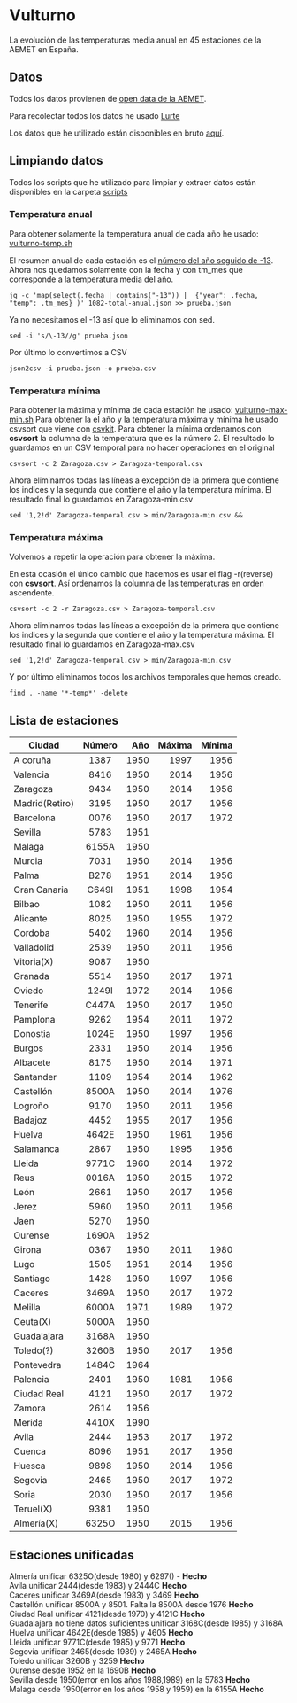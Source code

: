
# Vulturno

La evolución de las temperaturas media anual en 45 estaciones de la AEMET en España.

## Datos

Todos los datos provienen de [open data de la AEMET](https://opendata.aemet.es/centrodedescargas/inicio).

Para recolectar todos los datos he usado [Lurte](https://github.com/vulturno/lurte)

Los datos que he utilizado están disponibles en bruto [aquí](https://github.com/vulturno/data).

## Limpiando datos

Todos los scripts que he utilizado para limpiar y extraer datos están disponibles en la carpeta [scripts](https://github.com/vulturno/data/tree/master/scripts)

### Temperatura anual

Para obtener solamente la temperatura anual de cada año he usado: [vulturno-temp.sh](https://github.com/vulturno/data/blob/master/scripts/vulturno-temp.sh)

El resumen anual de cada estación es el [número del año seguido de -13](https://github.com/jorgeatgu/vulturno/blob/master/json/0076-total-anual.json#L240). Ahora nos quedamos solamente con la fecha y con tm_mes que corresponde a la temperatura media del año.
```
jq -c 'map(select(.fecha | contains("-13")) |  {"year": .fecha, "temp": .tm_mes} )' 1082-total-anual.json >> prueba.json
```

Ya no necesitamos el -13 así que lo eliminamos con sed.
```
sed -i 's/\-13//g' prueba.json
```

Por último lo convertimos a CSV
```
json2csv -i prueba.json -o prueba.csv
```



### Temperatura mínima

Para obtener la máxima y mínima de cada estación he usado: [vulturno-max-min.sh](https://github.com/vulturno/data/blob/master/scripts/vulturno-max-min.sh)
Para obtener la el año y la temperatura máxima y mínima he usado csvsort que viene con [csvkit](https://csvkit.readthedocs.io/en/1.0.3/).
Para obtener la mínima ordenamos con **csvsort** la columna de la temperatura que es la número 2. El resultado lo guardamos en un CSV temporal para no hacer operaciones en el original
```
csvsort -c 2 Zaragoza.csv > Zaragoza-temporal.csv
```

Ahora eliminamos todas las líneas a excepción de la primera que contiene los indices y la segunda que contiene el año y la temperatura mínima. El resultado final lo guardamos en Zaragoza-min.csv
```
sed '1,2!d' Zaragoza-temporal.csv > min/Zaragoza-min.csv &&
```

### Temperatura máxima

Volvemos a repetir la operación para obtener la máxima.

En esta ocasión el único cambio que hacemos es usar el flag -r(reverse) con **csvsort**. Así ordenamos la columna de las temperaturas en orden ascendente.

```
csvsort -c 2 -r Zaragoza.csv > Zaragoza-temporal.csv
```

Ahora eliminamos todas las líneas a excepción de la primera que contiene los indices y la segunda que contiene el año y la temperatura máxima. El resultado final lo guardamos en Zaragoza-max.csv
```
sed '1,2!d' Zaragoza-temporal.csv > min/Zaragoza-min.csv
```

Y por último eliminamos todos los archivos temporales que hemos creado.

```
find . -name '*-temp*' -delete
```

## Lista de estaciones 

| Ciudad        | Número        | Año     | Máxima  | Mínima  |
| ------------- |:-------------:| -------:| -------:| -------:|
| A coruña      | 1387          |  1950   | 1997    | 1956    |
| Valencia      | 8416          |  1950   | 2014    | 1956    |
| Zaragoza      | 9434          |  1950   | 2014    | 1956    |
| Madrid(Retiro)| 3195          |  1950   | 2017    | 1956    |
| Barcelona     | 0076          |  1950   | 2017    | 1972    |
| Sevilla       | 5783          |  1951   |         |         |
| Malaga        | 6155A         |  1950   |         |         |
| Murcia        | 7031          |  1950   | 2014    | 1956    |
| Palma         | B278          |  1951   | 2014    | 1956    |
| Gran Canaria  | C649I         |  1951   | 1998    | 1954    |
| Bilbao        | 1082          |  1950   | 2011    | 1956    |
| Alicante      | 8025          |  1950   | 1955    | 1972    |
| Cordoba       | 5402          |  1960   | 2014    | 1956    |
| Valladolid    | 2539          |  1950   | 2011    | 1956    |
| Vitoria(X)    | 9087          |  1950   |
| Granada       | 5514          |  1950   | 2017    | 1971    |
| Oviedo        | 1249I         |  1972   | 2014    | 1956    |
| Tenerife      | C447A         |  1950   | 2017    | 1950    |
| Pamplona      | 9262          |  1954   | 2011    | 1972    |
| Donostia      | 1024E         |  1950   | 1997    | 1956    |
| Burgos        | 2331          |  1950   | 2014    | 1956    |
| Albacete      | 8175          |  1950   | 2014    | 1971    |
| Santander     | 1109          |  1954   | 2014    | 1962    |
| Castellón     | 8500A         |  1950   | 2014    | 1976    |
| Logroño       | 9170          |  1950   | 2011    | 1956    |
| Badajoz       | 4452          |  1955   | 2017    | 1956    |
| Huelva        | 4642E         |  1950   | 1961    | 1956    |
| Salamanca     | 2867          |  1950   | 1995    | 1956    |
| Lleida        | 9771C         |  1960   | 2014    | 1972    |
| Reus          | 0016A         |  1950   | 2015    | 1972    |
| León          | 2661          |  1950   | 2017    | 1956    |
| Jerez         | 5960          |  1950   | 2011    | 1956    |
| Jaen          | 5270          |  1950   |         |         |
| Ourense       | 1690A         |  1952   |
| Girona        | 0367          |  1950   | 2011    | 1980    |
| Lugo          | 1505          |  1951   | 2014    | 1956    |
| Santiago      | 1428          |  1950   | 1997    | 1956    |
| Caceres       | 3469A         |  1950   | 2017    | 1972    |
| Melilla       | 6000A         |  1971   | 1989    | 1972    |
| Ceuta(X)      | 5000A         |  1950   |         |         |
| Guadalajara   | 3168A         |  1950   |         |         |
| Toledo(?)     | 3260B         |  1950   | 2017    | 1956    |
| Pontevedra    | 1484C         |  1964   |
| Palencia      | 2401          |  1950   | 1981    | 1956    |
| Ciudad Real   | 4121          |  1950   | 2017    | 1972    |
| Zamora        | 2614          |  1956   |         |         |
| Merida        | 4410X         |  1990   |  
| Avila         | 2444          |  1953   | 2017    | 1972    |
| Cuenca        | 8096          |  1951   | 2017    | 1956    |
| Huesca        | 9898          |  1950   | 2014    | 1956    |
| Segovia       | 2465          |  1950   | 2017    | 1972    |
| Soria         | 2030          |  1950   | 2017    | 1956    |
| Teruel(X)     | 9381          |  1950   |
| Almería(X)    | 6325O         |  1950   | 2015    | 1956    |

## Estaciones unificadas

Almería unificar 6325O(desde 1980) y 6297() - **Hecho**  
Avila unificar 2444(desde 1983) y 2444C **Hecho**  
Caceres unificar 3469A(desde 1983) y 3469 **Hecho**  
Castellón unificar 8500A y 8501. Falta la 8500A desde 1976 **Hecho**  
Ciudad Real unificar 4121(desde 1970) y 4121C **Hecho**  
Guadalajara no tiene datos suficientes unificar 3168C(desde 1985) y 3168A  
Huelva unificar 4642E(desde 1985) y 4605 **Hecho**  
Lleida unificar 9771C(desde 1985) y 9771 **Hecho**  
Segovia unificar 2465(desde 1989) y 2465A **Hecho**  
Toledo unificar 3260B y 3259 **Hecho**  
Ourense desde 1952 en la 1690B **Hecho**  
Sevilla desde 1950(error en los años 1988,1989) en la 5783 **Hecho**  
Malaga desde 1950(error en los años 1958 y 1959) en la 6155A **Hecho**  

